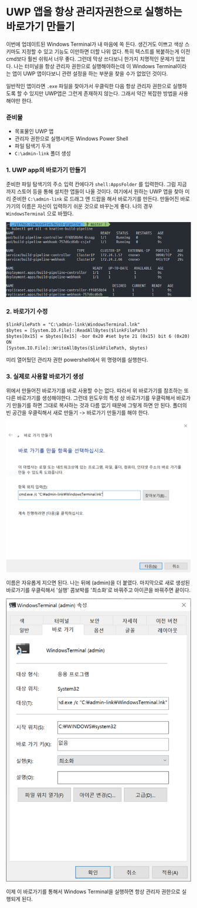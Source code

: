 # UWP 앱을 항상 관리자권한으로 실행하는 바로가기 만들기

이번에 업데이트된 Windows Terminal가 내 마음에 쏙 든다. 생긴거도 이쁘고 색상 스키마도 지정할 수 있고 기능도 이만하면 더할 나위 없다. 특히 텍스트를 복붙하는게 이전 cmd보다 훨씬 쉬워서 너무 좋다. 그런데 막상 쓰다보니 한가지 치명적인 문제가 있었다. 나는 터미널을 항상 관리자 권한으로 실행해야하는데 이 Windows Terminal이라는 앱이 UWP 앱이다보니 관련 설정을 하는 부분을 찾을 수가 없었던 것이다. 

일반적인 앱이라면 `.exe` 파일을 찾아가서 우클릭한 다음 항상 관리자 권한으로 실행하도록 할 수 있지만 UWP앱은 그런게 존재하지 않는다. 그래서 약간 복잡한 방법을 사용해야만 한다.

### 준비물

* 목표물인 UWP 앱
* 관리자 권한으로 실행시켜둔 Windows Power Shell
* 파일 탐색기 두개
* `C:\admin-link` 폴더 생성

### 1. UWP app의 바로가기 만들기

준비한 파일 탐색기의 주소 입력 칸에다가 `shell:AppsFolder` 를 입력한다. 그럼 지금까지 스토어 등을 통해 설치한 앱들이 나올 것이다. 여기에서 원하는 UWP 앱을 찾아 미리 준비한 `C:\admin-link` 로 드래그 앤 드랍을 해서 바로가기를 만든다. 만들어진 바로가기의 이름은 자신이 입력하기 쉬운 것으로 바꾸는게 좋다. 나의 경우 `WindowsTerminal` 으로 바꿨다.

![](../.gitbook/assets/image.png)

### 2. 바로가기 수정

```text
$linkFilePath = "C:\admin-link\WindowsTerminal.lnk"
$bytes = [System.IO.File]::ReadAllBytes($linkFilePath)
$bytes[0x15] = $bytes[0x15] -bor 0x20 #set byte 21 (0x15) bit 6 (0x20) ON
[System.IO.File]::WriteAllBytes($linkFilePath, $bytes)
```

미리 열어뒀던 관리자 권한 powershell에서 위 명령어를 실행한다.

### 3. 실제로 사용할 바로가기 생성

위에서 만들어진 바로가기를 바로 사용할 수는 없다. 따라서 위 바로가기를 참조하는 또다른 바로가기를 생성해야한다. 그런데 윈도우의 특성 상 바로가기를 우클릭해서 바로가기 만들기를 하면 그대로 복사하는 것과 다름 없기 때문에 그렇게 하면 안 된다. 폴더의 빈 공간을 우클릭해서 새로 만들기 -&gt; 바로가기 만들기를 해야 한다.

![](../.gitbook/assets/image%20%282%29.png)

이름은 자유롭게 지으면 된다. 나는 뒤에 \(admin\)을 더 붙였다. 마지막으로 새로 생성된 바로가기를 우클릭해서 '실행'  콤보박를 '최소화'로 바꿔주고 아이콘을 바꿔주면 끝이다.

![](../.gitbook/assets/image%20%285%29.png)

이제 이 바로가기를 통해서 Windows Terminal을 실행하면 항상 관리자 권한으로 실행되게 된다.

